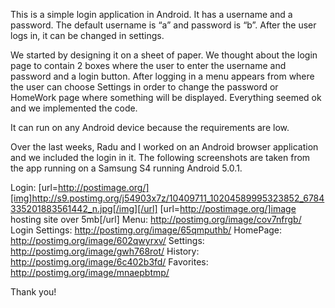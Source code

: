 This is a simple login application in Android. It has a username and a password. 
The default username is “a” and password is “b”. After the user logs in, it can be changed in settings.

We started by designing it on a sheet of paper. We thought about the login page to contain 2 boxes where the user to enter the username and password and a login button.
After logging in a menu appears from where the user can choose Settings in order to change the password or HomeWork page where something will be displayed.
Everything seemed ok and we implemented the code.

It can run on any Android device because the requirements are low.

Over the last weeks, Radu and I worked on an Android browser application and we included the login in it. The following screenshots are taken from the app running on a Samsung S4 running Android 5.0.1.

Login:          [url=http://postimage.org/][img]http://s9.postimg.org/j54903x7z/10409711_10204589995323852_6784335201883561442_n.jpg[/img][/url]
[url=http://postimage.org/]image hosting site over 5mb[/url]
Menu:           http://postimg.org/image/cov7nfrgb/
Login Settings: http://postimg.org/image/65qmputhb/
HomePage:       http://postimg.org/image/602qwyrxv/
Settings:       http://postimg.org/image/gwh768rot/
History:        http://postimg.org/image/6c402b3fd/
Favorites:      http://postimg.org/image/mnaepbtmp/

Thank you!
